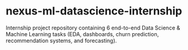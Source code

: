 # nexus-ml-datascience-internship
Internship project repository containing 6 end-to-end Data Science &amp; Machine Learning tasks (EDA, dashboards, churn prediction, recommendation systems, and forecasting).
